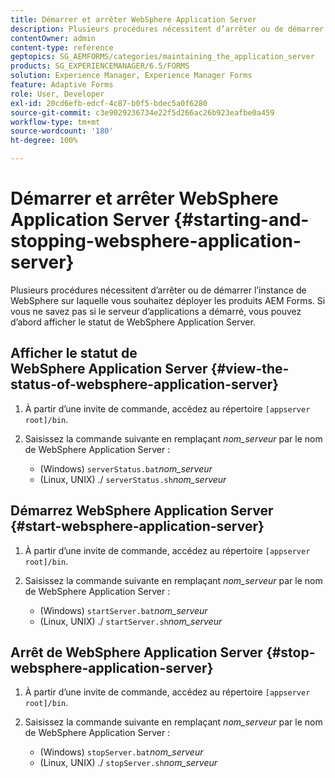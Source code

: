 ```yaml
---
title: Démarrer et arrêter WebSphere Application Server
description: Plusieurs procédures nécessitent d’arrêter ou de démarrer l’instance de WebSphere sur laquelle vous souhaitez déployer les produits AEM Forms. Ce document décrit comment démarrer et arrêter WebSphere Application Server.
contentOwner: admin
content-type: reference
geptopics: SG_AEMFORMS/categories/maintaining_the_application_server
products: SG_EXPERIENCEMANAGER/6.5/FORMS
solution: Experience Manager, Experience Manager Forms
feature: Adaptive Forms
role: User, Developer
exl-id: 20cd6efb-edcf-4c87-b0f5-bdec5a0f6280
source-git-commit: c3e9029236734e22f5d266ac26b923eafbe0a459
workflow-type: tm+mt
source-wordcount: '180'
ht-degree: 100%

---
```


# Démarrer et arrêter WebSphere Application Server {#starting-and-stopping-websphere-application-server}

Plusieurs procédures nécessitent d’arrêter ou de démarrer l’instance de WebSphere sur laquelle vous souhaitez déployer les produits AEM Forms. Si vous ne savez pas si le serveur d’applications a démarré, vous pouvez d’abord afficher le statut de WebSphere Application Server.

## Afficher le statut de WebSphere Application Server {#view-the-status-of-websphere-application-server}

1. À partir d’une invite de commande, accédez au répertoire `[appserver root]/bin`.
1. Saisissez la commande suivante en remplaçant *nom_serveur* par le nom de WebSphere Application Server :

   * (Windows) `serverStatus.bat`*nom_serveur*
   * (Linux, UNIX) ./ `serverStatus.sh`*nom_serveur*

## Démarrez WebSphere Application Server {#start-websphere-application-server}

1. À partir d’une invite de commande, accédez au répertoire `[appserver root]/bin`.
1. Saisissez la commande suivante en remplaçant *nom_serveur* par le nom de WebSphere Application Server :

   * (Windows) `startServer.bat`*nom_serveur*
   * (Linux, UNIX) ./ `startServer.sh`*nom_serveur*

## Arrêt de WebSphere Application Server {#stop-websphere-application-server}

1. À partir d’une invite de commande, accédez au répertoire `[appserver root]/bin`.
1. Saisissez la commande suivante en remplaçant *nom_serveur* par le nom de WebSphere Application Server :

   * (Windows) `stopServer.bat`*nom_serveur*
   * (Linux, UNIX) ./ `stopServer.sh`*nom_serveur*
